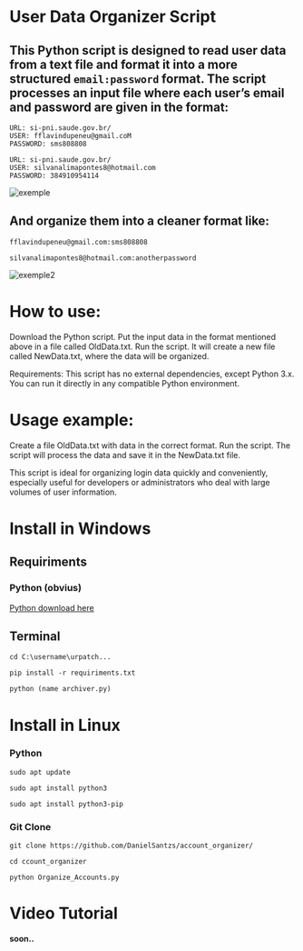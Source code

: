 # **User Data Organizer Script**

## **This Python script is designed to read user data from a text file and format it into a more structured `email:password` format. The script processes an input file where each user’s email and password are given in the format:**

```
URL: si-pni.saude.gov.br/
USER: fflavindupeneu@gmail.coM
PASSWORD: sms808808

URL: si-pni.saude.gov.br/
USER: silvanalimapontes8@hotmail.com
PASSWORD: 384910954114
```

![exemple](https://github.com/user-attachments/assets/c217d625-44ef-462a-8e7b-de57f4f220fe)

## **And organize them into a cleaner format like:**

```
fflavindupeneu@gmail.com:sms808808

silvanalimapontes8@hotmail.com:anotherpassword
```

![exemple2](https://github.com/user-attachments/assets/5f16686e-ed4d-4071-99eb-b0e4a2da527f)

# How to use:

Download the Python script.
Put the input data in the format mentioned above in a file called OldData.txt.
Run the script. It will create a new file called NewData.txt, where the data will be organized.

Requirements: This script has no external dependencies, except Python 3.x. You can run it directly in any compatible Python environment.

# Usage example:

Create a file OldData.txt with data in the correct format.
Run the script.
The script will process the data and save it in the NewData.txt file.

This script is ideal for organizing login data quickly and conveniently, especially useful for developers or administrators who deal with large volumes of user information.

# Install in Windows 

## Requiriments

### Python (obvius)

[Python download here](https://www.python.org/downloads/)

## Terminal

```
cd C:\username\urpatch...
```
```
pip install -r requiriments.txt
```
```
python (name archiver.py)
```

# Install in Linux

### Python

```
sudo apt update
```

```
sudo apt install python3
```

```
sudo apt install python3-pip
```

### Git Clone

```
git clone https://github.com/DanielSantzs/account_organizer/
```
```
cd ccount_organizer 
```
```
python Organize_Accounts.py
```



# Video Tutorial

**soon..**




    
